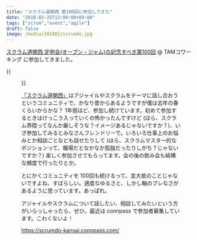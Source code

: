 ```yaml
---
title: "スクラム道関西 第100回に参加してきた"
date: "2018-02-25T12:00:00+09:00"
tags: ["scrum","event","agile"]
draft: false
image: /media/201802/scrumdo.jpg
---
```


[スクラム道関西 定例会(オープン・ジャム)の記念すべき第100回](https://scrumdo-kansai.connpass.com/event/79503/) @ TAMコワーキング に参加してきました。

{{<figure src="/media/201802/scrumdo.jpg">}}

[「スクラム道関西」](https://www.facebook.com/ScrumDoKansai/)はアジャイルやスクラムをテーマに話し合おうというコミュニティで、かなり昔からあるようですが僕は去年の春くらいからかな？ 1年弱ほど、参加し続けています。初めて参加するときはけっこう入っていくの怖かったんですけど (ほら、スクラム界隈ってなんか厳しそうな？イメージあるじゃないですか？)、いざ参加してみるとみなさんフレンドリーで。いろいろ仕事上のお悩みとか相談ごとなども話せたりして (ほら、スクラムマスター的なポジションって、職場だとなかなか孤独だったりしがち？じゃないですか？) 楽しく参加させてもらってます。会の後の飲み会も結構な頻度で行ったりとか。

とにかくコミュニティを 100回も続けるって、並大抵のことじゃないですよね、すばらしい。適度なゆるさと、しかし軸のブレなさがあるように思っています。あっぱれ。

アジャイルやスクラムについて話したい、相談してみたいという方がいらっしゃったら、ぜひ。最近は connpass で参加者募集しています。こわくないよ！

https://scrumdo-kansai.connpass.com/
